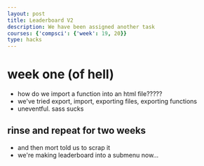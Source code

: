 ```yaml
---
layout: post
title: Leaderboard V2
description: We have been assigned another task
courses: {'compsci': {'week': 19, 20}}
type: hacks
---
```


# week one (of hell) #
- how do we import a function into an html file?????
- we've tried export, import, exporting files, exporting functions
- uneventful. sass sucks

## rinse and repeat for two weeks ##
- and then mort told us to scrap it
- we're making leaderboard into a submenu now...